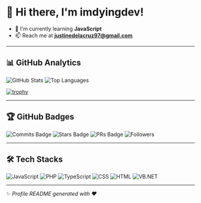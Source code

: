 # 👋 Hi there, I'm imdyingdev!

- 🌱 I'm currently learning **JavaScript**
- 📫 Reach me at **justinedelacruz97@gmail.com**

---

## 📊 GitHub Analytics

![GitHub Stats](https://github-readme-stats.vercel.app/api?username=imdyingdev&show_icons=true&theme=radical)
![Top Languages](https://github-readme-stats.vercel.app/api/top-langs/?username=imdyingdev&layout=compact&theme=radical)

[![trophy](https://github-profile-trophy.vercel.app/?username=imdyingdev&theme=onedark)](https://github.com/ryo-ma/github-profile-trophy)

---

## 🏆 GitHub Badges

![Commits Badge](https://img.shields.io/badge/Commits-426-blue?style=flat-square)
![Stars Badge](https://img.shields.io/badge/Stars-3-yellow?style=flat-square)
![PRs Badge](https://img.shields.io/badge/PRs-10-green?style=flat-square)
![Followers](https://img.shields.io/badge/Followers-6-orange?style=flat-square)

---

## 🛠 Tech Stacks

![JavaScript](https://img.shields.io/badge/-JavaScript-yellow?style=flat&logo=javascript)
![PHP](https://img.shields.io/badge/-PHP-777BB4?style=flat&logo=php&logoColor=white)
![TypeScript](https://img.shields.io/badge/-TypeScript-3178C6?style=flat&logo=typescript&logoColor=white)
![CSS](https://img.shields.io/badge/-CSS3-1572B6?style=flat&logo=css3)
![HTML](https://img.shields.io/badge/-HTML5-E34F26?style=flat&logo=html5&logoColor=white)
![VB.NET](https://img.shields.io/badge/-VB.NET-512BD4?style=flat&logo=dotnet&logoColor=white)

---

✨ *Profile README generated with ❤️*
